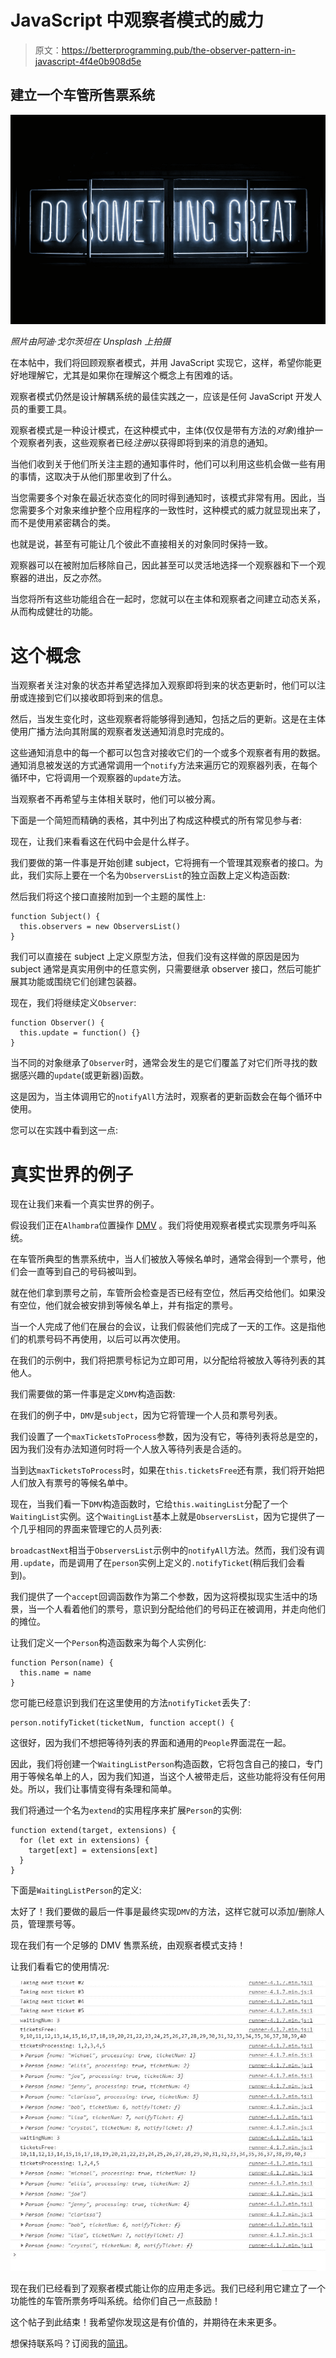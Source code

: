 # JavaScript 中观察者模式的威力

> 原文：<https://betterprogramming.pub/the-observer-pattern-in-javascript-4f4e0b908d5e>

## 建立一个车管所售票系统

![](img/b55b7e9c4a9c754cd2a2ae45bfdd3b12.png)

*照片由阿迪·戈尔茨坦在 Unsplash 上拍摄*

在本帖中，我们将回顾观察者模式，并用 JavaScript 实现它，这样，希望你能更好地理解它，尤其是如果你在理解这个概念上有困难的话。

观察者模式仍然是设计解耦系统的最佳实践之一，应该是任何 JavaScript 开发人员的重要工具。

观察者模式是一种设计模式，在这种模式中，主体(仅仅是带有方法的*对象*)维护一个观察者列表，这些观察者已经*注册*以获得即将到来的消息的通知。

当他们收到关于他们所关注主题的通知事件时，他们可以利用这些机会做一些有用的事情，这取决于从他们那里收到了什么。

当您需要多个对象在最近状态变化的同时得到通知时，该模式非常有用。因此，当您需要多个对象来维护整个应用程序的一致性时，这种模式的威力就显现出来了，而不是使用紧密耦合的类。

也就是说，甚至有可能让几个彼此不直接相关的对象同时保持一致。

观察器可以在被附加后移除自己，因此甚至可以灵活地选择一个观察器和下一个观察器的进出，反之亦然。

当您将所有这些功能组合在一起时，您就可以在主体和观察者之间建立动态关系，从而构成健壮的功能。

# 这个概念

当观察者关注对象的状态并希望选择加入观察即将到来的状态更新时，他们可以注册或连接到它们以接收即将到来的信息。

然后，当发生变化时，这些观察者将能够得到通知，包括之后的更新。这是在主体使用广播方法向其附属的观察者发送通知消息时完成的。

这些通知消息中的每一个都可以包含对接收它们的一个或多个观察者有用的数据。通知消息被发送的方式通常调用一个`notify`方法来遍历它的观察器列表，在每个循环中，它将调用一个观察器的`update`方法。

当观察者不再希望与主体相关联时，他们可以被分离。

下面是一个简短而精确的表格，其中列出了构成这种模式的所有常见参与者:

现在，让我们来看看这在代码中会是什么样子。

我们要做的第一件事是开始创建 subject，它将拥有一个管理其观察者的接口。为此，我们实际上要在一个名为`ObserversList`的独立函数上定义构造函数:

然后我们将这个接口直接附加到一个主题的属性上:

```
function Subject() {
  this.observers = new ObserversList()
}
```

我们可以直接在 subject 上定义原型方法，但我们没有这样做的原因是因为 subject 通常是真实用例中的任意实例，只需要继承 observer 接口，然后可能扩展其功能或围绕它们创建包装器。

现在，我们将继续定义`Observer`:

```
function Observer() {
  this.update = function() {}
}
```

当不同的对象继承了`Observer`时，通常会发生的是它们覆盖了对它们所寻找的数据感兴趣的`update`(或更新器)函数。

这是因为，当主体调用它的`notifyAll`方法时，观察者的更新函数会在每个循环中使用。

您可以在实践中看到这一点:

# 真实世界的例子

现在让我们来看一个真实世界的例子。

假设我们正在`Alhambra`位置操作 [DMV](https://www.dmv.ca.gov/) 。我们将使用观察者模式实现票务呼叫系统。

在车管所典型的售票系统中，当人们被放入等候名单时，通常会得到一个票号，他们会一直等到自己的号码被叫到。

就在他们拿到票号之前，车管所会检查是否已经有空位，然后再交给他们。如果没有空位，他们就会被安排到等候名单上，并有指定的票号。

当一个人完成了他们在展台的会议，让我们假装他们完成了一天的工作。这是指他们的机票号码不再使用，以后可以再次使用。

在我们的示例中，我们将把票号标记为立即可用，以分配给将被放入等待列表的其他人。

我们需要做的第一件事是定义`DMV`构造函数:

在我们的例子中，`DMV`是`subject`，因为它将管理一个人员和票号列表。

我们设置了一个`maxTicketsToProcess`参数，因为没有它，等待列表将总是空的，因为我们没有办法知道何时将一个人放入等待列表是合适的。

当到达`maxTicketsToProcess`时，如果在`this.ticketsFree`还有票，我们将开始把人们放入有票号的等候名单中。

现在，当我们看一下`DMV`构造函数时，它给`this.waitingList`分配了一个`WaitingList`实例。这个`WaitingList`基本上就是`ObserversList`，因为它提供了一个几乎相同的界面来管理它的人员列表:

`broadcastNext`相当于`ObserversList`示例中的`notifyAll`方法。然而，我们没有调用`.update`，而是调用了在`person`实例上定义的`.notifyTicket`(稍后我们会看到)。

我们提供了一个`accept`回调函数作为第二个参数，因为这将模拟现实生活中的场景，当一个人看着他们的票号，意识到分配给他们的号码正在被调用，并走向他们的摊位。

让我们定义一个`Person`构造函数来为每个人实例化:

```
function Person(name) {
  this.name = name
}
```

您可能已经意识到我们在这里使用的方法`notifyTicket`丢失了:

```
person.notifyTicket(ticketNum, function accept() {
```

这很好，因为我们不想把等待列表的界面和通用的`People`界面混在一起。

因此，我们将创建一个`WaitingListPerson`构造函数，它将包含自己的接口，专门用于等候名单上的人，因为我们知道，当这个人被带走后，这些功能将没有任何用处。所以，我们让事情变得有条理和简单。

我们将通过一个名为`extend`的实用程序来扩展`Person`的实例:

```
function extend(target, extensions) {
  for (let ext in extensions) {
    target[ext] = extensions[ext]
  }
}
```

下面是`WaitingListPerson`的定义:

太好了！我们要做的最后一件事是最终实现`DMV`的方法，这样它就可以添加/删除人员，管理票号等。

现在我们有一个足够的 DMV 售票系统，由观察者模式支持！

让我们看看它的使用情况:

![](img/3a83a0a30db4e95be49701aa1765bc66.png)

现在我们已经看到了观察者模式能让你的应用走多远。我们已经利用它建立了一个功能性的车管所票务呼叫系统。给你们自己一点鼓励！

这个帖子到此结束！我希望你发现这是有价值的，并期待在未来更多。

想保持联系吗？订阅我的[简讯](https://app.getresponse.com/site2/javascript-newsletter?u=zpBtw&webforms_id=SM2hz)。